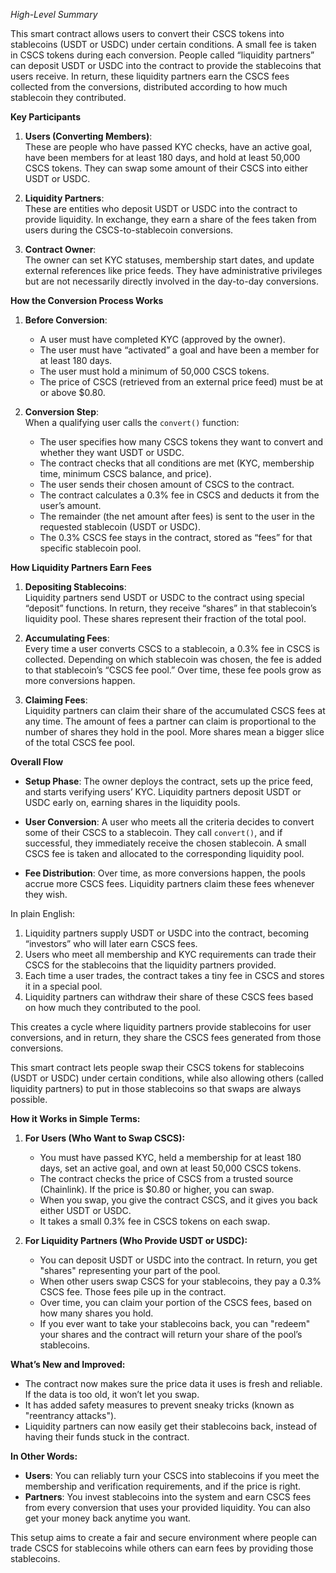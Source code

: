 *High-Level Summary*

This smart contract allows users to convert their CSCS tokens into stablecoins (USDT or USDC) under certain conditions. A small fee is taken in CSCS tokens during each conversion. People called “liquidity partners” can deposit USDT or USDC into the contract to provide the stablecoins that users receive. In return, these liquidity partners earn the CSCS fees collected from the conversions, distributed according to how much stablecoin they contributed.

**Key Participants**

1. **Users (Converting Members)**:  
   These are people who have passed KYC checks, have an active goal, have been members for at least 180 days, and hold at least 50,000 CSCS tokens. They can swap some amount of their CSCS into either USDT or USDC.

2. **Liquidity Partners**:  
   These are entities who deposit USDT or USDC into the contract to provide liquidity. In exchange, they earn a share of the fees taken from users during the CSCS-to-stablecoin conversions.

3. **Contract Owner**:  
   The owner can set KYC statuses, membership start dates, and update external references like price feeds. They have administrative privileges but are not necessarily directly involved in the day-to-day conversions.

**How the Conversion Process Works**

1. **Before Conversion**:  
   - A user must have completed KYC (approved by the owner).
   - The user must have “activated” a goal and have been a member for at least 180 days.
   - The user must hold a minimum of 50,000 CSCS tokens.
   - The price of CSCS (retrieved from an external price feed) must be at or above $0.80.

2. **Conversion Step**:  
   When a qualifying user calls the `convert()` function:
   - The user specifies how many CSCS tokens they want to convert and whether they want USDT or USDC.
   - The contract checks that all conditions are met (KYC, membership time, minimum CSCS balance, and price).
   - The user sends their chosen amount of CSCS to the contract.
   - The contract calculates a 0.3% fee in CSCS and deducts it from the user’s amount.
   - The remainder (the net amount after fees) is sent to the user in the requested stablecoin (USDT or USDC).
   - The 0.3% CSCS fee stays in the contract, stored as “fees” for that specific stablecoin pool.

**How Liquidity Partners Earn Fees**

1. **Depositing Stablecoins**:  
   Liquidity partners send USDT or USDC to the contract using special “deposit” functions. In return, they receive “shares” in that stablecoin’s liquidity pool. These shares represent their fraction of the total pool.

2. **Accumulating Fees**:  
   Every time a user converts CSCS to a stablecoin, a 0.3% fee in CSCS is collected. Depending on which stablecoin was chosen, the fee is added to that stablecoin’s “CSCS fee pool.” Over time, these fee pools grow as more conversions happen.

3. **Claiming Fees**:  
   Liquidity partners can claim their share of the accumulated CSCS fees at any time. The amount of fees a partner can claim is proportional to the number of shares they hold in the pool. More shares mean a bigger slice of the total CSCS fee pool.

**Overall Flow**

- **Setup Phase**: The owner deploys the contract, sets up the price feed, and starts verifying users’ KYC. Liquidity partners deposit USDT or USDC early on, earning shares in the liquidity pools.
  
- **User Conversion**: A user who meets all the criteria decides to convert some of their CSCS to a stablecoin. They call `convert()`, and if successful, they immediately receive the chosen stablecoin. A small CSCS fee is taken and allocated to the corresponding liquidity pool.

- **Fee Distribution**: Over time, as more conversions happen, the pools accrue more CSCS fees. Liquidity partners claim these fees whenever they wish.

In plain English:  
1. Liquidity partners supply USDT or USDC into the contract, becoming “investors” who will later earn CSCS fees.
2. Users who meet all membership and KYC requirements can trade their CSCS for the stablecoins that the liquidity partners provided.
3. Each time a user trades, the contract takes a tiny fee in CSCS and stores it in a special pool.
4. Liquidity partners can withdraw their share of these CSCS fees based on how much they contributed to the pool.

This creates a cycle where liquidity partners provide stablecoins for user conversions, and in return, they share the CSCS fees generated from those conversions.

This smart contract lets people swap their CSCS tokens for stablecoins (USDT or USDC) under certain conditions, while also allowing others (called liquidity partners) to put in those stablecoins so that swaps are always possible.

**How it Works in Simple Terms:**

1. **For Users (Who Want to Swap CSCS):**  
   - You must have passed KYC, held a membership for at least 180 days, set an active goal, and own at least 50,000 CSCS tokens.
   - The contract checks the price of CSCS from a trusted source (Chainlink). If the price is $0.80 or higher, you can swap.
   - When you swap, you give the contract CSCS, and it gives you back either USDT or USDC.
   - It takes a small 0.3% fee in CSCS tokens on each swap.

2. **For Liquidity Partners (Who Provide USDT or USDC):**  
   - You can deposit USDT or USDC into the contract. In return, you get "shares" representing your part of the pool.
   - When other users swap CSCS for your stablecoins, they pay a 0.3% CSCS fee. Those fees pile up in the contract.
   - Over time, you can claim your portion of the CSCS fees, based on how many shares you hold.
   - If you ever want to take your stablecoins back, you can "redeem" your shares and the contract will return your share of the pool’s stablecoins.

**What’s New and Improved:**

- The contract now makes sure the price data it uses is fresh and reliable. If the data is too old, it won’t let you swap.
- It has added safety measures to prevent sneaky tricks (known as "reentrancy attacks").
- Liquidity partners can now easily get their stablecoins back, instead of having their funds stuck in the contract.

**In Other Words:**

- **Users**: You can reliably turn your CSCS into stablecoins if you meet the membership and verification requirements, and if the price is right.
- **Partners**: You invest stablecoins into the system and earn CSCS fees from every conversion that uses your provided liquidity. You can also get your money back anytime you want.

This setup aims to create a fair and secure environment where people can trade CSCS for stablecoins while others can earn fees by providing those stablecoins.
